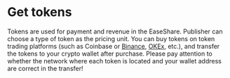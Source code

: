 # Get tokens

Tokens are used for payment and revenue in the EaseShare. Publisher can choose a type of token as the pricing unit. You can buy tokens on token trading platforms (such as Coinbase or [Binance](https://www.binance.com/en), [OKEx](https://www.okex.com), etc.), and transfer the tokens to your crypto wallet after purchase. Please pay attention to whether the network where each token is located and your wallet address are correct in the transfer!
